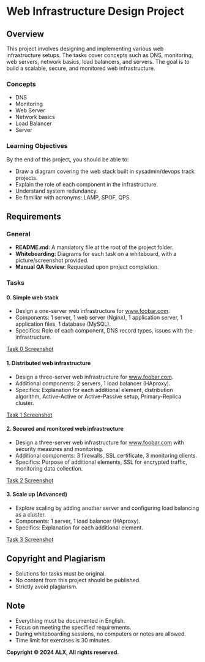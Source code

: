 # Web Infrastructure Design Project

## Overview
This project involves designing and implementing various web infrastructure setups. The tasks cover concepts such as DNS, monitoring, web servers, network basics, load balancers, and servers. The goal is to build a scalable, secure, and monitored web infrastructure.

### Concepts
- DNS
- Monitoring
- Web Server
- Network basics
- Load Balancer
- Server

### Learning Objectives
By the end of this project, you should be able to:
- Draw a diagram covering the web stack built in sysadmin/devops track projects.
- Explain the role of each component in the infrastructure.
- Understand system redundancy.
- Be familiar with acronyms: LAMP, SPOF, QPS.

## Requirements

### General
- **README.md**: A mandatory file at the root of the project folder.
- **Whiteboarding**: Diagrams for each task on a whiteboard, with a picture/screenshot provided.
- **Manual QA Review**: Requested upon project completion.

### Tasks

#### 0. Simple web stack
- Design a one-server web infrastructure for www.foobar.com.
- Components: 1 server, 1 web server (Nginx), 1 application server, 1 application files, 1 database (MySQL).
- Specifics: Role of each component, DNS record types, issues with the infrastructure.

[Task 0 Screenshot](insert_url_here)

#### 1. Distributed web infrastructure
- Design a three-server web infrastructure for www.foobar.com.
- Additional components: 2 servers, 1 load balancer (HAproxy).
- Specifics: Explanation for each additional element, distribution algorithm, Active-Active or Active-Passive setup, Primary-Replica cluster.

[Task 1 Screenshot](insert_url_here)

#### 2. Secured and monitored web infrastructure
- Design a three-server web infrastructure for www.foobar.com with security measures and monitoring.
- Additional components: 3 firewalls, SSL certificate, 3 monitoring clients.
- Specifics: Purpose of additional elements, SSL for encrypted traffic, monitoring data collection.

[Task 2 Screenshot](insert_url_here)

#### 3. Scale up (Advanced)
- Explore scaling by adding another server and configuring load balancing as a cluster.
- Components: 1 server, 1 load balancer (HAproxy).
- Specifics: Explanation for each additional element.

[Task 3 Screenshot](insert_url_here)

## Copyright and Plagiarism
- Solutions for tasks must be original.
- No content from this project should be published.
- Strictly avoid plagiarism.

## Note
- Everything must be documented in English.
- Focus on meeting the specified requirements.
- During whiteboarding sessions, no computers or notes are allowed.
- Time limit for exercises is 30 minutes.

**Copyright © 2024 ALX, All rights reserved.**
